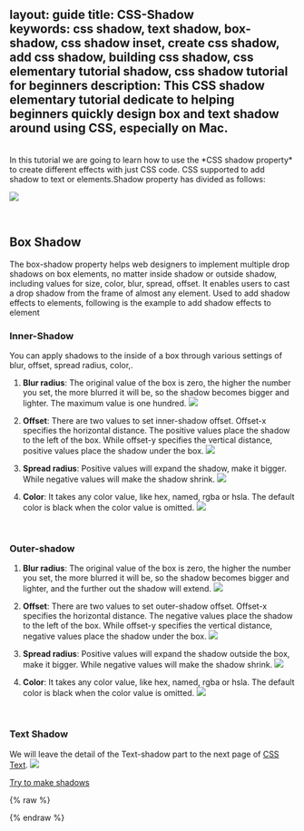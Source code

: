layout: guide
title: CSS-Shadow  
keywords: css shadow, text shadow, box-shadow, css shadow inset, create css shadow, add css shadow, building css shadow, css elementary tutorial shadow, css shadow tutorial for beginners
description: This CSS shadow elementary tutorial dedicate to helping beginners quickly design box and text shadow around using CSS, especially on Mac. 
---



<br>
In this tutorial we are going to learn how to use the *CSS shadow property* to create different effects with just CSS code. CSS supported to add shadow to text or elements.Shadow property has divided as follows:

![](img/shadow-classify.jpg)

<br>

## Box Shadow
The box-shadow property helps web designers to implement multiple drop shadows on box elements, no matter inside shadow or outside shadow, including values for size, color, blur, spread, offset. It enables users to cast a drop shadow from the frame of almost any element. Used to add shadow effects to elements, following is the example to add shadow effects to element
<br>
### Inner-Shadow
You can apply shadows to the inside of a box through various settings of blur, offset, spread radius, color,.

1. **Blur radius**: The original value of the box is zero, the higher the number you set, the more blurred it will be, so the shadow becomes bigger and lighter. The maximum value is one hundred.
![](../../img/css-maker-innershadow-blur.png)
2. **Offset**: There are two values to set inner-shadow offset. Offset-x specifies the horizontal distance. The positive values place the shadow to the left of the box. While offset-y specifies the vertical distance, positive values place the shadow under the box.
![](../../img/css-maker-innershadow-offset.png)

3. **Spread radius**: Positive values will expand the shadow, make it bigger. While negative values will make the shadow shrink. 
![](../../img/css-maker-innershadow-spread.png)

4. **Color**: It takes any color value, like hex, named, rgba or hsla. The default color is black when the color value is omitted.
![](../../img/css-maker-innershadow-color.png)

<br>

### Outer-shadow
1. **Blur radius**: The original value of the box is zero, the higher the number you set, the more blurred it will be, so the shadow becomes bigger and lighter, and the further out the shadow will extend.
![](../../img/css-maker-outershadow-blur.png)

2. **Offset**: There are two values to set outer-shadow offset. Offset-x specifies the horizontal distance. The negative values place the shadow to the left of the box. While offset-y specifies the vertical distance, negative values place the shadow under the box.
![](../../img/css-maker-outershadow-offset.png)

3. **Spread radius**: Positive values will expand the shadow outside the box, make it bigger. While negative values will make the shadow shrink. 
![](../../img/css-maker-outershadow-spread.png)

4. **Color**: It takes any color value, like hex, named, rgba or hsla. The default color is black when the color value is omitted.
![](../../img/css-maker-outershadow-color.png)
<br>

### Text Shadow
We will leave the detail of the Text-shadow part to the next page of [CSS Text](./text.html).
![](img/shadow.jpg)
<br>

<p><a href="https://gmagon.com/products/store/gmagon_css_maker/" target="_blank" class="button padding20">Try to make shadows</a></p>



{% raw %}
<link rel="stylesheet" href="./css/page.common.css">
{% endraw %}



